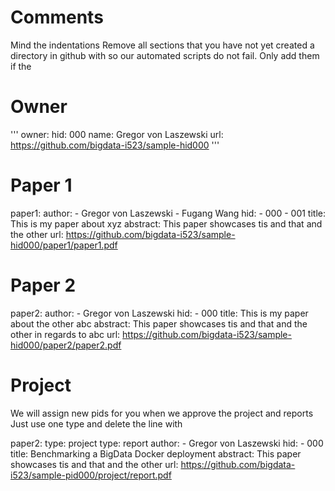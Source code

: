# Comments

Mind the indentations
Remove all sections that you have not yet created a directory in github with so our automated scripts do not fail. Only add them if the 

# Owner

'''
   owner:
      hid: 000
      name: Gregor von Laszewski
      url: https://github.com/bigdata-i523/sample-hid000
'''

# Paper 1

   paper1:
      author: 
      - Gregor von Laszewski
      - Fugang Wang
      hid:
      - 000
      - 001
      title: This is my paper about xyz
      abstract: This paper showcases tis and that and the other
      url: https://github.com/bigdata-i523/sample-hid000/paper1/paper1.pdf
   
# Paper 2

   paper2:
      author: 
      - Gregor von Laszewski
      hid:
      - 000
      title: This is my paper about the other abc
      abstract: This paper showcases tis and that and the other in regards to abc
      url: https://github.com/bigdata-i523/sample-hid000/paper2/paper2.pdf   

# Project 

We will assign new pids for you when we approve the project and reports   
Just use one type and delete the line with 

   paper2:
      type: project
      type: report
      author: 
      - Gregor von Laszewski
      hid:
      - 000
      title: Benchmarking a BigData Docker deployment
      abstract: This paper showcases tis and that and the other 
      url: https://github.com/bigdata-i523/sample-pid000/project/report.pdf
   
